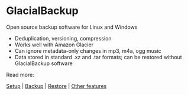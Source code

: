 # GlacialBackup

Open source backup software for Linux and Windows

* Deduplication, versioning, compression
* Works well with Amazon Glacier
* Can ignore metadata-only changes in mp3, m4a, ogg music
* Data stored in standard .xz and .tar formats; can be restored without GlacialBackup software

Read more:

[Setup](docs/setup.md) | [Backup](docs/backup.md) | [Restore](docs/restore.md) | [Other features](docs/other.md)
